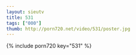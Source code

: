```yaml
--- 
layout: sieutv
title: 531
tags: ["000"]
thumb: http://porn720.net/video/531/poster.jpg
---
```

{% include porn720 key="531" %} 
